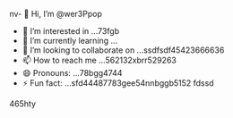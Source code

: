 nv- 👋 Hi, I’m @wer3Ppop
- 👀 I’m interested in ...73fgb
- 🌱 I’m currently learning ...
- 💞️ I’m looking to collaborate on ...ssdfsdf45423666636
- 📫 How to reach me ...562132xbrr529263
- 😄 Pronouns: ...78bgg4744
- ⚡ Fun fact: ...sfd44487783gee54nnbggb5152
fdssd
<!---jl456asdgjllm.lm45596969
wer3Ppop/wer3Ppop is a ✨ special ✨ repository 2because its `README.md` (this file) appears on your GitHub profile.
You can click the Preview link to take a look at your changes.1441cbv
--->465hty
